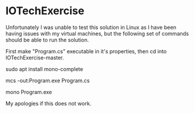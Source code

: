 # IOTechExercise
Unfortunately I was unable to test this solution in Linux as I have been having issues with my virtual machines, but the following set of commands should be able to run the solution.

First make "Program.cs" executable in it's properties, then cd into IOTechExercise-master.

sudo apt install mono-complete

mcs -out:Program.exe Program.cs

mono Program.exe

My apologies if this does not work.
